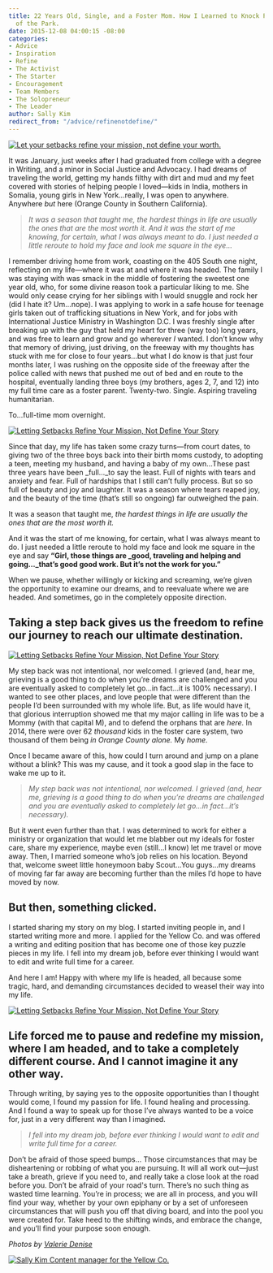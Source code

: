```yaml
---
title: 22 Years Old, Single, and a Foster Mom. How I Learned to Knock Plan "B" Out
  of the Park.
date: 2015-12-08 04:00:15 -08:00
categories:
- Advice
- Inspiration
- Refine
- The Activist
- The Starter
- Encouragement
- Team Members
- The Solopreneur
- The Leader
author: Sally Kim
redirect_from: "/advice/refinenotdefine/"
---
```


[![Let your setbacks refine your mission, not define your worth. ](https://yellow-blog-images.imgix.net/2015/11/photoone1.jpg)](https://yellow-blog-images.imgix.net/2015/11/photoone1.jpg)

It was January, just weeks after I had graduated from college with a degree in Writing, and a minor in Social Justice and Advocacy. I had dreams of traveling the world, getting my hands filthy with dirt and mud and my feet covered with stories of helping people I loved—kids in India, mothers in Somalia, young girls in New York…really, I was open to anywhere. Anywhere _but_ here (Orange County in Southern California).

> _It was a season that taught me, the hardest things in life are usually the ones that are the most worth it. And it was the start of me knowing, for certain, what I was always meant to do. I just needed a little reroute to hold my face and look me square in the eye..._

I remember driving home from work, coasting on the 405 South one night, reflecting on my life—where it was at and where it was headed. The family I was staying with was smack in the middle of fostering the sweetest one year old, who, for some divine reason took a particular liking to me. She would only cease crying for her siblings with I would snuggle and rock her (did I hate it? Um...nope). I was applying to work in a safe house for teenage girls taken out of trafficking situations in New York, and for jobs with International Justice Ministry in Washington D.C. I was freshly single after breaking up with the guy that held my heart for three (way too) long years, and was free to learn and grow and go wherever _I_ wanted. I don’t know why that memory of driving, just driving, on the freeway with my thoughts has stuck with me for close to four years…but what I do know is that just four months later, I was rushing on the opposite side of the freeway after the police called with news that pushed me out of bed and en route to the hospital, eventually landing three boys (my brothers, ages 2, 7, and 12) into my full time care as a foster parent. Twenty-two. Single. Aspiring traveling humanitarian.

To…full-time mom overnight.

[![Letting Setbacks Refine Your Mission, Not Define Your Story](https://yellow-blog-images.imgix.net/2015/12/picture2.jpg)](https://yellow-blog-images.imgix.net/2015/12/picture2.jpg)

Since that day, my life has taken some crazy turns—from court dates, to giving two of the three boys back into their birth moms custody, to adopting a teen, meeting my husband, and having a baby of my own…These past three years have been _full…_to say the least. Full of nights with tears and anxiety and fear. Full of hardships that I still can’t fully process. But so so full of beauty and joy and laughter. It was a season where tears reaped joy, and the beauty of the time (that’s still so ongoing) far outweighed the pain.

It was a season that taught me, _the hardest things in life are usually the ones that are the most worth it._

And it was the start of me knowing, for certain, what I was always meant to do. I just needed a little reroute to hold my face and look me square in the eye and say **“Girl, those things are _good, traveling and helping and going…_that’s good good work. But it’s not the work for you.”**

When we pause, whether willingly or kicking and screaming, we’re given the opportunity to examine our dreams, and to reevaluate where we are headed. And sometimes, go in the completely opposite direction.

## Taking a step back gives us the freedom to refine our journey to reach our ultimate destination.

[![Letting Setbacks Refine Your Mission, Not Define Your Story](https://yellow-blog-images.imgix.net/2015/12/picture3.jpg)](https://yellow-blog-images.imgix.net/2015/12/picture3.jpg)

My step back was not intentional, nor welcomed. I grieved (and, hear me, grieving is a good thing to do when you’re dreams are challenged and you are eventually asked to completely let go…in fact…it is 100% necessary). I wanted to see other places, and love people that were different than the people I’d been surrounded with my whole life. But, as life would have it, that glorious interruption showed me that my major calling in life was to be a Mommy (with that capital M), and to defend the orphans that are _here._ In 2014, there were over 62 _thousand_ kids in the foster care system, two thousand of them being _in Orange County alone._ My _home._

Once I became aware of this, how could I turn around and jump on a plane without a blink? This was my cause, and it took a good slap in the face to wake me up to it.

> _My step back was not intentional, nor welcomed. I grieved (and, hear me, grieving is a good thing to do when you’re dreams are challenged and you are eventually asked to completely let go…in fact…it’s necessary)._

But it went even further than that. I was determined to work for either a ministry or organization that would let me blabber out my ideals for foster care, share my experience, maybe even (still…I know) let me travel or move away. Then, I married someone who’s job relies on his location. Beyond that, welcome sweet little honeymoon baby Scout…You guys…my dreams of moving far far away are becoming further than the miles I’d hope to have moved by now.

## But then, something clicked.

I started sharing my story on my blog. I started inviting people in, and I started writing more and more. I applied for the Yellow Co. and was offered a writing and editing position that has become one of those key puzzle pieces in my life. I fell into my dream job, before ever thinking I would want to edit and write full time for a career.

And here I am! Happy with where my life is headed, all because some tragic, hard, and demanding circumstances decided to weasel their way into my life.

[![Letting Setbacks Refine Your Mission, Not Define Your Story](https://yellow-blog-images.imgix.net/2015/12/picture4.jpg)](https://yellow-blog-images.imgix.net/2015/12/picture4.jpg)

## Life forced me to pause and redefine my mission, where I am headed, and to take a completely different course. And I cannot imagine it any other way.

Through writing, by saying yes to the opposite opportunities than I thought would come, I found my passion for life. I found healing and processing. And I found a way to speak up for those I’ve always wanted to be a voice for, just in a very different way than I imagined.

> _I fell into my dream job, before ever thinking I would want to edit and write full time for a career._

Don’t be afraid of those speed bumps… Those circumstances that may be disheartening or robbing of what you are pursuing. It will all work out—just take a breath, grieve if you need to, and really take a close look at the road before you. Don’t be afraid of your road's turn. There’s no such thing as wasted time learning. You’re in process; we are all in process, and you will find your way, whether by your own epiphany or by a set of unforeseen circumstances that will push you off that diving board, and into the pool you were created for. Take heed to the shifting winds, and embrace the change, and you’ll find your purpose soon enough.

_Photos by [Valerie Denise](http://valeriedenisephotos.com/)_

[![Sally Kim Content manager for the Yellow Co.](https://yellow-blog-images.imgix.net/2015/07/sallykim.jpg)](http://lettersfromamister.tumblr.com/)
